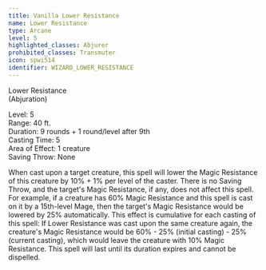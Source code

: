 ```yaml
---
title: Vanilla Lower Resistance
name: Lower Resistance
type: Arcane
level: 5
highlighted_classes: Abjurer
prohibited_classes: Transmuter
icon: spwi514
identifier: WIZARD_LOWER_RESISTANCE
---
```

Lower Resistance  
(Abjuration)  
  
Level: 5  
Range: 40 ft.  
Duration: 9 rounds + 1 round/level after 9th  
Casting Time: 5  
Area of Effect: 1 creature  
Saving Throw: None  
  
When cast upon a target creature, this spell will lower the Magic Resistance of this creature by 10% + 1% per level of the caster. There is no Saving Throw, and the target's Magic Resistance, if any, does not affect this spell. For example, if a creature has 60% Magic Resistance and this spell is cast on it by a 15th-level Mage, then the target's Magic Resistance would be lowered by 25% automatically. This effect is cumulative for each casting of this spell: If Lower Resistance was cast upon the same creature again, the creature's Magic Resistance would be 60% - 25% (initial casting) - 25% (current casting), which would leave the creature with 10% Magic Resistance. This spell will last until its duration expires and cannot be dispelled.  
